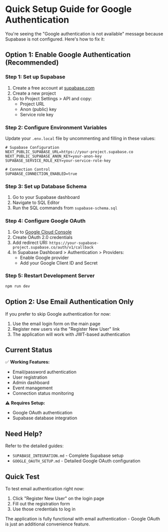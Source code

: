 # Quick Setup Guide for Google Authentication

You're seeing the "Google authentication is not available" message because Supabase is not configured. Here's how to fix it:

## Option 1: Enable Google Authentication (Recommended)

### Step 1: Set up Supabase
1. Create a free account at [supabase.com](https://supabase.com)
2. Create a new project
3. Go to Project Settings > API and copy:
   - Project URL
   - Anon (public) key
   - Service role key

### Step 2: Configure Environment Variables
Update your `.env.local` file by uncommenting and filling in these values:

```env
# Supabase Configuration
NEXT_PUBLIC_SUPABASE_URL=https://your-project.supabase.co
NEXT_PUBLIC_SUPABASE_ANON_KEY=your-anon-key
SUPABASE_SERVICE_ROLE_KEY=your-service-role-key

# Connection Control
SUPABASE_CONNECTION_ENABLED=true
```

### Step 3: Set up Database Schema
1. Go to your Supabase dashboard
2. Navigate to SQL Editor
3. Run the SQL commands from `supabase-schema.sql`

### Step 4: Configure Google OAuth
1. Go to [Google Cloud Console](https://console.cloud.google.com/)
2. Create OAuth 2.0 credentials
3. Add redirect URI: `https://your-supabase-project.supabase.co/auth/v1/callback`
4. In Supabase Dashboard > Authentication > Providers:
   - Enable Google provider
   - Add your Google Client ID and Secret

### Step 5: Restart Development Server
```bash
npm run dev
```

## Option 2: Use Email Authentication Only

If you prefer to skip Google authentication for now:

1. Use the email login form on the main page
2. Register new users via the "Register New User" link
3. The application will work with JWT-based authentication

## Current Status

✅ **Working Features:**
- Email/password authentication
- User registration
- Admin dashboard
- Event management
- Connection status monitoring

⚠️ **Requires Setup:**
- Google OAuth authentication
- Supabase database integration

## Need Help?

Refer to the detailed guides:
- `SUPABASE_INTEGRATION.md` - Complete Supabase setup
- `GOOGLE_OAUTH_SETUP.md` - Detailed Google OAuth configuration

## Quick Test

To test email authentication right now:
1. Click "Register New User" on the login page
2. Fill out the registration form
3. Use those credentials to log in

The application is fully functional with email authentication - Google OAuth is just an additional convenience feature.
